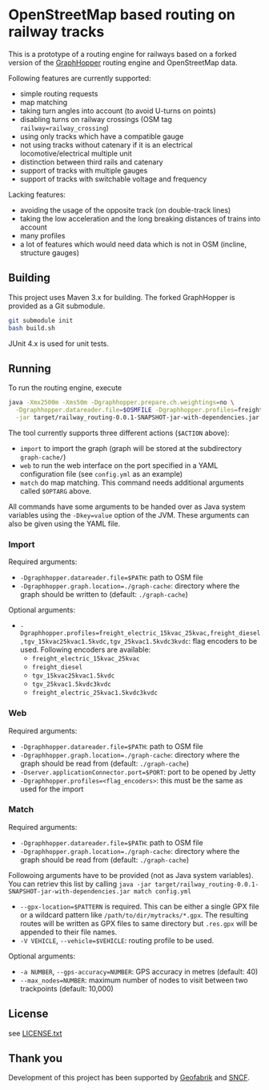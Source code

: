# OpenStreetMap based routing on railway tracks

This is a prototype of a routing engine for railways based on a forked version of the
[GraphHopper](https://github.com/graphhopper/graphhopper) routing engine and OpenStreetMap data.

Following features are currently supported:

* simple routing requests
* map matching
* taking turn angles into account (to avoid U-turns on points)
* disabling turns on railway crossings (OSM tag `railway=railway_crossing`)
* using only tracks which have a compatible gauge
* not using tracks without catenary if it is an electrical locomotive/electrical multiple unit
* distinction between third rails and catenary
* support of tracks with multiple gauges
* support of tracks with switchable voltage and frequency

Lacking features:

* avoiding the usage of the opposite track (on double-track lines)
* taking the low acceleration and the long breaking distances of trains into account
* many profiles
* a lot of features which would need data which is not in OSM (incline, structure gauges)


## Building

This project uses Maven 3.x for building. The forked GraphHopper is provided as a Git submodule.

```sh
git submodule init
bash build.sh
```

JUnit 4.x is used for unit tests.

## Running

To run the routing engine, execute

```sh
java -Xmx2500m -Xms50m -Dgraphhopper.prepare.ch.weightings=no \
  -Dgraphhopper.datareader.file=$OSMFILE -Dgraphhopper.profiles=freight_diesel \
  -jar target/railway_routing-0.0.1-SNAPSHOT-jar-with-dependencies.jar $ACTION $CONFIG_FILE $OPTARG
```

The tool currently supports three different actions (`$ACTION` above):

* `import` to import the graph (graph will be stored at the subdirectory `graph-cache/`)
* `web` to run the web interface on the port specified in a YAML configuration file (see
  `config.yml` as an example)
* `match` do map matching. This command needs additional arguments called `$OPTARG` above.

All commands have some arguments to be handed over as Java system variables using the `-Dkey=value`
option of the JVM. These arguments can also be given using the YAML file.

### Import

Required arguments:

* `-Dgraphhopper.datareader.file=$PATH`: path to OSM file
* `-Dgraphhopper.graph.location=./graph-cache`: directory where the graph should be written to
  (default: `./graph-cache`)

Optional arguments:

* `-Dgraphhopper.profiles=freight_electric_15kvac_25kvac,freight_diesel,tgv_15kvac25kvac1.5kvdc,tgv_25kvac1.5kvdc3kvdc`:
  flag encoders to be used. Following encoders are available:
  * `freight_electric_15kvac_25kvac`
  * `freight_diesel`
  * `tgv_15kvac25kvac1.5kvdc`
  * `tgv_25kvac1.5kvdc3kvdc`
  * `freight_electric_25kvac1.5kvdc3kvdc`

### Web

Required arguments:

* `-Dgraphhopper.datareader.file=$PATH`: path to OSM file
* `-Dgraphhopper.graph.location=./graph-cache`: directory where the graph should be read from
  (default: `./graph-cache`)
* `-Dserver.applicationConnector.port=$PORT`: port to be opened by Jetty
* `-Dgraphhopper.profiles=<flag_encoders>`: this must be the same as used for the import

### Match

Required arguments:

* `-Dgraphhopper.datareader.file=$PATH`: path to OSM file
* `-Dgraphhopper.graph.location=./graph-cache`: directory where the graph should be read from
  (default: `./graph-cache`)

Followoing arguments have to be provided (not as Java system variables). You can retriev this list
by calling
`java -jar target/railway_routing-0.0.1-SNAPSHOT-jar-with-dependencies.jar match config.yml`

* `--gpx-location=$PATTERN` is required. This can be either a single GPX file or a wildcard pattern
  like `/path/to/dir/mytracks/*.gpx`. The resulting routes will be written as GPX files to same
  directory but `.res.gpx` will be appended to their file names.
* `-V VEHICLE`, `--vehicle=$VEHICLE`: routing profile to be used.

Optional arguments:

* `-a NUMBER`, `--gps-accuracy=NUMBER`: GPS accuracy in metres (default: 40)
* `--max_nodes=NUMBER`: maximum number of nodes to visit between two trackpoints (default: 10,000)

## License

see [LICENSE.txt](LICENSE.txt)

## Thank you

Development of this project has been supported by [Geofabrik](https://www.geofabrik.de) and [SNCF](https://www.sncf.com/fr).
